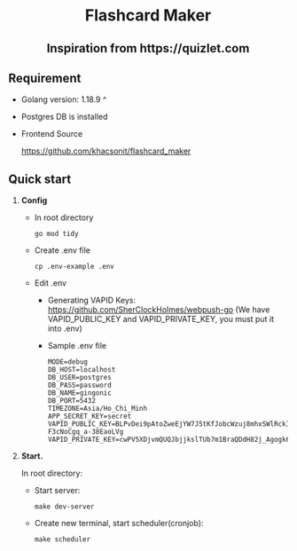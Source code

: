 <h1 align="center">
  Flashcard Maker
</h1>

<h2 align="center">
  Inspiration from https://quizlet.com
</h2>

## Requirement

- Golang version: 1.18.9 ^
- Postgres DB is installed
- Frontend Source

  https://github.com/khacsonit/flashcard_maker

## Quick start

1. **Config**
    + In root directory

         ```shell
         go mod tidy
         ```

    + Create .env file

         ```shell
         cp .env-example .env
         ```

    + Edit .env

        + Generating VAPID Keys: https://github.com/SherClockHolmes/webpush-go (We have VAPID_PUBLIC_KEY and
          VAPID_PRIVATE_KEY, you must put it into .env)

        + Sample .env file

           ```shell
           MODE=debug
           DB_HOST=localhost
           DB_USER=postgres
           DB_PASS=password
           DB_NAME=gingonic
           DB_PORT=5432
           TIMEZONE=Asia/Ho_Chi_Minh
           APP_SECRET_KEY=secret
           VAPID_PUBLIC_KEY=BLPvDei9pAtoZweEjYW7J5tKfJobcWzuj8mhxSWlRckIa6tW5lHeur7xZUGGh65AURT-F3cNoCgq_a-38EaoLVg
           VAPID_PRIVATE_KEY=cwPV5XDjvmQUQJbjjkslTUb7m1BraQDdH82j_Agogk6
           ```

2. **Start.**

   In root directory:
    + Start server:
         ```shell
         make dev-server
         ```
    + Create new terminal, start scheduler(cronjob):
         ```shell
         make scheduler
         ```
